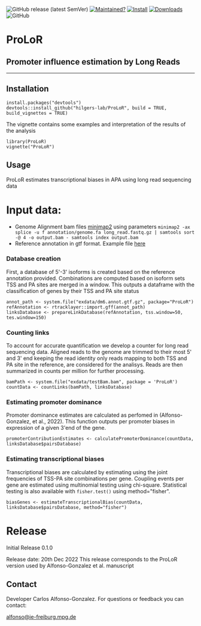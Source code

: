 <!-- badges: start -->

![GitHub release (latest SemVer)](https://img.shields.io/github/v/release/hilgers-lab/ProLoR)
[![Maintained?](https://img.shields.io/badge/Maintained%3F-Yes-brightgreen)](https://github.com/hilgers-lab/ProLoR/graphs/contributors)
[![Install](https://img.shields.io/badge/Install-Github-brightgreen)](#installation)
[![Downloads](https://img.shields.io/github/downloads/hilgers-lab/ProLoR/total)]()
![GitHub](https://img.shields.io/github/license/hilgers-lab/ProLoR)
<!-- badges: end -->

# ProLoR
## Promoter influence estimation by Long Reads
-------


## Installation 

```
install.packages("devtools")
devtools::install_github("hilgers-lab/ProLoR", build = TRUE, build_vignettes = TRUE)
```

The vignette contains some examples and interpretation of the results of the analysis 
```
library(ProLoR)
vignette("ProLoR")
```

## Usage

ProLoR estimates transcriptional biases in APA using long read sequencing data 

# Input data: 
  * Genome Alignment bam files [minimap2](https://github.com/lh3/minimap2) using parameters `minimap2 -ax splice -u f annotation/genome.fa long_read.fastq.gz | samtools sort -@ 4 -o output.bam - samtools index output.bam`
  * Reference annotation in gtf format. Example file [here](https://github.com/hilgers-lab/ProLoR/blob/master/inst/exdata/dm6.annot.gtf.gz) 

### Database creation 

First, a database of 5'-3' isoforms is created based on the reference annotation provided. Combinations are computed based on isoform sets TSS and PA sites are merged in a window. This outputs a dataframe with the classification of genes by their TSS and PA site status 


```
annot_path <- system.file("exdata/dm6.annot.gtf.gz", package="ProLoR")
refAnnotation <- rtracklayer::import.gff(annot_path)
linksDatabase <- prepareLinkDatabase(refAnnotation, tss.window=50, tes.window=150)
```

### Counting links 

To account for accurate quantification we develop a counter for long read sequencing data. Aligned reads to the genome are trimmed to their most 5' and 3' end keeping the read identity only reads mapping to both TSS and PA site in the reference, are considered for the analisys. Reads are then summarized in counts per million for further processing. 

```
bamPath <- system.file("exdata/testBam.bam", package = 'ProLoR')
countData <- countLinks(bamPath, linksDatabase)
```


### Estimating promoter dominance 

Promoter dominance estimates are calculated as perfomed in (Alfonso-Gonzalez, et al., 2022). This function outputs per promoter biases in expression of a given 3'end of the gene. 

```
promoterContributionEstimates <- calculatePromoterDominance(countData, linksDatabase$pairsDatabase)
```


### Estimating transcriptional biases 

Transcriptional biases are calculated by estimating using the joint frequencies of TSS-PA site combinations per gene. Coupling events per gene are estimated using multinomial testing using chi-square. Statistical testing is also available with `fisher.test()` using method="fisher". 

```
biasGenes <- estimateTranscriptionalBias(countData, linksDatabase$pairsDatabase, method="fisher")
```
# Release 

Initial Release 0.1.0

Release date: 20th Dec 2022
This release corresponds to the ProLoR version used by Alfonso-Gonzalez et al. manuscript

## Contact

Developer Carlos Alfonso-Gonzalez. For questions or feedback you can contact:

alfonso@ie-freiburg.mpg.de






